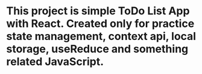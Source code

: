 # This project is simple ToDo List App with React. Created only for practice state management, context api, local storage, useReduce and something related JavaScript.
